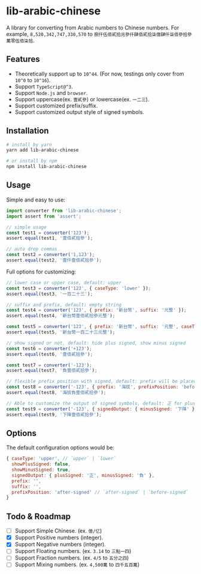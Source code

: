 # lib-arabic-chinese

A library for converting from Arabic numbers to Chinese numbers. For example, `8,520,342,747,330,570` to `捌仟伍佰貳拾兆參仟肆佰貳拾柒億肆仟柒佰參拾參萬零伍佰柒拾`.

## Features

- Theoretically support up to `10^44`. (For now, testings only cover from `10^0` to `10^16`).
- Support `TypeScript@^3`.
- Support `Node.js` and `browser`.
- Support uppercase(ex. `壹貳參`) or lowercase(ex. `一二三`).
- Support customized prefix/suffix.
- Support customized output style of signed symbols.

## Installation

```bash
# install by yarn
yarn add lib-arabic-chinese

# or install by npm
npm install lib-arabic-chinese
```

## Usage

Simple and easy to use:

```javascript
import converter from 'lib-arabic-chinese';
import assert from 'assert';

// simple usage
const test1 = converter('123');
assert.equal(test1, '壹佰貳拾參');

// auto drop commas
const test2 = converter('1,123');
assert.equal(test2, '壹仟壹佰貳拾參');
```

Full options for customizing:

```javascript
// lower case or upper case, default: upper
const test3 = converter('123', { caseType: 'lower' });
assert.equal(test3, '一百二十三');

// suffix and prefix, default: empty string
const test4 = converter('123', { prefix: '新台幣', suffix: '元整' });
assert.equal(test4, '新台幣壹佰貳拾參元整');

const test5 = converter('123', { prefix: '新台幣', suffix: '元整', caseType: 'lower' });
assert.equal(test5, '新台幣一百二十三元整');

// show signed or not, default: hide plus signed, show minus signed
const test6 = converter('+123');
assert.equal(test6, '壹佰貳拾參');

const test7 = converter('-123');
assert.equal(test7, '負壹佰貳拾參');

// flexible prefix position with signed, default: prefix will be placed after signed
const test8 = converter('-123', { prefix: '海拔', prefixPosition: 'before-signed' });
assert.equal(test8, '海拔負壹佰貳拾參');

// Able to customize the output of signed symbols, default: 正 for plus, 負 for minus
const test9 = converter('-123', { signedOutput: { minusSigned: '下降' } });
assert.equal(test9, '下降壹佰貳拾參');
```

## Options

The default configuration options would be:

```javascript
{ caseType: 'upper', // `upper` | `lower`
  showPlusSigned: false,
  showMinusSigned: true,
  signedOutput: { plusSigned: '正', minusSigned: '負' },
  prefix: '',
  suffix: '',
  prefixPosition: 'after-signed' // `after-signed` | `before-signed`
}
```

## Todo & Roadmap

- [ ] Support Simple Chinese. (ex. `億/亿`)
- [x] Support Positive numbers (integer).
- [x] Support Negative numbers (integer).
- [ ] Support Floating numbers. (ex. `3.14` to `三點一四`)
- [ ] Support Fraction numbers. (ex. `4/5` to `五分之四`)
- [ ] Support Mixing numbers. (ex. `4,500萬` to `四千五百萬`)
